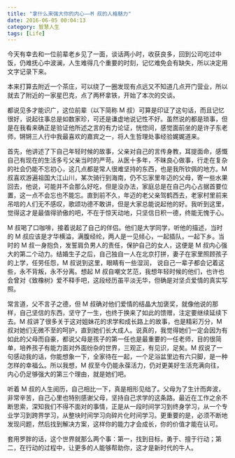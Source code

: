 ```yaml
---
title: "拿什么来强大你的内心——M 叔的人格魅力"
date: 2016-06-05 00:04:13
category: 智慧人生
tags: [Life]
---
```

今天有幸去和一位前辈老乡见了一面，谈话两小时，收获良多，回到公司吃过中饭，仍难抚心中波澜，人生难得几个重要的时刻，记忆难免会有缺失，所以决定用文字记录下来。

本来打算去附近一个茶庄，可以绕了一圈发现有点远又不知道几点开门营业，所以就去了附近的一家星巴克，点了两杯拿铁，开始了本次的交谈。

都说见多才能识广，这位前辈（以下简称 M 叔）可算是印证了这句话，而且记忆很好，说起往事总是如数家珍，可还是谦虚地说记性不好。虽然说的都是琐事，但是在我看来确正是验证他所述之言的有力论证，恍惚间，感觉面前坐的是许子东老师，锵锵三人行中我最喜欢的嘉宾之一，将人生哲理处事经验娓娓道来。

首先，他讲述了下自己年轻时候的故事，父亲对自己的言传身教，耳提面命，感慨自己有现在的生活多亏父亲当时的严苛。从医十多年，不昧良心做事，行走在复杂的社会仍能不忘初心，这几点都是常人很难坚持的东西，也是我所钦佩的地方。M 叔喜欢游遍祖国大江山川，某次骑行到海南，仍不忘家里年迈的父母，寄一些水果回去，他说，可能并不会那么好吃，但是没办法，家庭总是在自己内心占据首要位置，这一点不会忘也不能忘。直到前不久，年迈的老父亲驾鹤西去，老家村里前来吊唁的人们无不感叹，歌颂功德不敢讲，但是大家总能说起他的好。我听到这里，觉得这才是最值得骄傲的吧，不在于惊天动地，只坚信日积一德，终能无愧于心。

M 叔喝了口咖啡，接着说起了自己的伴侣。他们是大学同学，听他的描述，当时的 M 叔应该是才华横溢，满腹经纶，两人是一见倾心，一起插队，一起下乡。当时的 M 叔一身抱负，发誓肩负男人的责任，保护自己的女人，这便是 M 叔内心强大的第二个动力。结婚生子之后，自己独自一人在北京打拼，妻子在家里照顾孩子的上学，任劳任怨，M 叔说到这里，眼睛有一些湿润， 说自己一辈子都会记着这些，永不背叛，永不分离。想起 M 叔自嘲文艺范，我想年轻时候的他们，也许也会曾对《致橡树》爱不释手吧，这段经历虽平淡无华，但确是对坚贞爱情的真实写照。

常言道，父不言子之德，但 M 叔确对他们爱情的结晶大加褒奖，就像他说的那样，自己坚信的东西，坚守了一生，也终于换来了如此的馈赠，注定要继续延续下去。M 叔讲了很多关于这对姐妹花的求学和成长路上的故事，也是精彩万分，M 叔对她们无微不至的呵护，直到她们长大成人。说真的，我觉得她们一定会因为有如此的父母而自豪，都说父母是孩子的第一任也是最重要的一任老师，目的很简单，培养孩子有能力面对外面纷杂的世界，三观正，有见识，足矣。M 叔说了一句感动我的话，你能想象一下，全家待在一起，一个足浴盆里边有六只脚，是一种怎样的幸福么。所以我想，M 叔至今仍能永葆活力，仍对更美好生活充满向往，内心仍足够强大的第三个理由，就是她们吧。

听着 M 叔的人生阅历，自己相比一下，真是相形见绌了。父母为了生计而奔波，非常辛苦，自己心里也特别感谢父母，坚持自己求学的这条路。最近在工作之余不断思索，深知我们不得不面对的事情，正是从一段时间学习到终身学习，从一个专业学习到跨界学习，从整块时间学习向碎片化时间学习。更重要的是，必须不断地发现问题，然后找到解决方案，这样你的能力才会成长，你的价值才能在认可。

套用罗胖的话，这个世界就那么两个事：第一，找到目标，勇于、擅于行动；第二，在行动的过程中，让更多的人能够帮助你，这才是新时代的牛人。